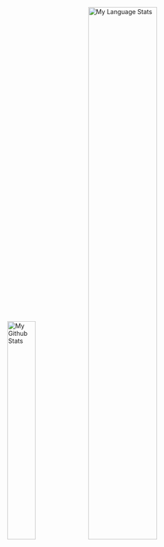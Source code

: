 <img width="35.65%" alt="My Github Stats" src="https://github-readme-stats.1466587594.vercel.app/api?username=1466587594&show_icons=true&hide_rank=true&hide_title=true&hide=commits&line_height=65"></img>
<img width="55.7%" alt="My Language Stats" src="https://github-readme-stats.1466587594.vercel.app/api/top-langs/?username=1466587594&layout=compact"></img>
